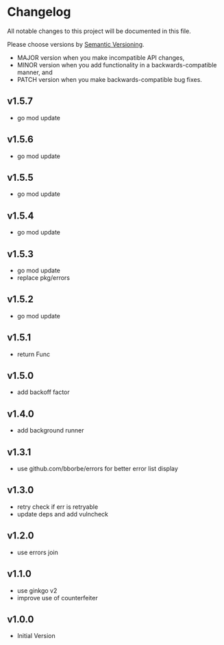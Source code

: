 # Changelog

All notable changes to this project will be documented in this file.

Please choose versions by [Semantic Versioning](http://semver.org/).

* MAJOR version when you make incompatible API changes,
* MINOR version when you add functionality in a backwards-compatible manner, and
* PATCH version when you make backwards-compatible bug fixes.

## v1.5.7

- go mod update

## v1.5.6

- go mod update

## v1.5.5

- go mod update

## v1.5.4

- go mod update

## v1.5.3

- go mod update
- replace pkg/errors

## v1.5.2

- go mod update

## v1.5.1

- return Func

## v1.5.0

- add backoff factor 

## v1.4.0

- add background runner

## v1.3.1

- use github.com/bborbe/errors for better error list display

## v1.3.0

- retry check if err is retryable
- update deps and add vulncheck

## v1.2.0

- use errors join

## v1.1.0

- use ginkgo v2
- improve use of counterfeiter

## v1.0.0

- Initial Version
